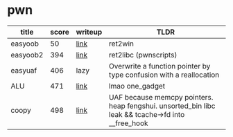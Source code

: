 # pwn

title | score | writeup | TLDR
-|-|-|-
easyoob |  50 | [link](easyoob.md) | ret2win
easyoob2| 394 | [link](easyoob2.md) | ret2libc (pwnscripts)
easyuaf | 406 | lazy | Overwrite a function pointer by type confusion with a reallocation
ALU     | 471 | [link](ALU.md) | lmao one_gadget
coopy   | 498 | [link](coopy.md) | UAF because memcpy pointers. heap fengshui. unsorted_bin libc leak && tcache->fd into __free_hook

